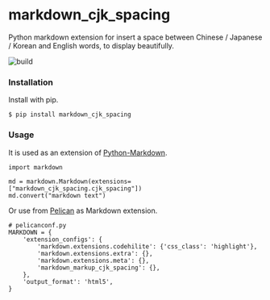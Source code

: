 # markdown_cjk_spacing

Python markdown extension for insert a space between Chinese / Japanese /
Korean and English words, to display beautifully.

![build](https://travis-ci.org/EloiseSeverin/markdown_cjk_spacing.svg?branch=master)

### Installation

Install with pip.

```
$ pip install markdown_cjk_spacing
```

### Usage

It is used as an extension of [Python-Markdown][].

```.python
import markdown

md = markdown.Markdown(extensions=["markdown_cjk_spacing.cjk_spacing"])
md.convert("markdown text")
```

Or use from [Pelican][] as Markdown extension.

```.python
# pelicanconf.py
MARKDOWN = {
    'extension_configs': {
        'markdown.extensions.codehilite': {'css_class': 'highlight'},
        'markdown.extensions.extra': {},
        'markdown.extensions.meta': {},
        'markdown_markup_cjk_spacing': {},
    },
    'output_format': 'html5',
}
```

[Python-Markdown]: https://github.com/Python-Markdown/markdown "Python-Markdown"
[Pelican]: https://blog.getpelican.com/ "Pelican Static Site Generator"
